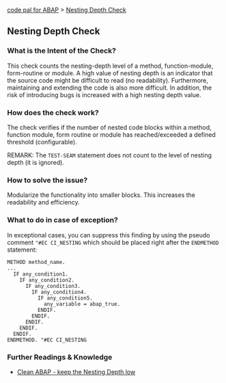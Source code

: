 [code pal for ABAP](../../README.md) > [Nesting Depth Check](maximum-nesting-depth.md)

## Nesting Depth Check

### What is the Intent of the Check?

This check counts the nesting-depth level of a method, function-module, form-routine or module. A high value of nesting depth is an indicator that the source code might be difficult to read (no readability). Furthermore, maintaining and extending the code is also more difficult. In addition, the risk of introducing bugs is increased with a high nesting depth value.

### How does the check work?

The check verifies if the number of nested code blocks within a method, function module, form routine or module has reached/exceeded a defined threshold (configurable).

REMARK: The `TEST-SEAM` statement does not count to the level of nesting depth (it is ignored).

### How to solve the issue?

Modularize the functionality into smaller blocks. This increases the readability and efficiency.

### What to do in case of exception?

In exceptional cases, you can suppress this finding by using the pseudo comment `"#EC CI_NESTING` which should be placed right after the `ENDMETHOD` statement:

```abap
METHOD method_name.
...
  IF any_condition1.
    IF any_condition2.
      IF any_condition3.
        IF any_condition4.
          IF any_condition5.
            any_variable = abap_true.
          ENDIF.
        ENDIF.
      ENDIF.
    ENDIF.
  ENDIF.
ENDMETHOD. "#EC CI_NESTING
```

### Further Readings & Knowledge

* [Clean ABAP - keep the Nesting Depth low](https://github.com/SAP/styleguides/blob/main/clean-abap/CleanABAP.md#keep-the-nesting-depth-low)
